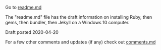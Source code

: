 ---
---
Go to [readme.md](readme.md)

The "readme.md" file has the draft information on installing Ruby, then gems, then bundler, then Jekyll on a Windows 10 computer.

Draft posted 2020-04-20
 
For a few other comments and updates (if any) check out [comments.md](comments.md)

